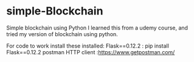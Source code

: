 # simple-Blockchain
Simple blockchain using Python
I learned this from a udemy course, and tried my version of blockchain using python.

For code to work install these installed:
 Flask==0.12.2 : pip install Flask==0.12.2
 postman HTTP client :https://www.getpostman.com/
